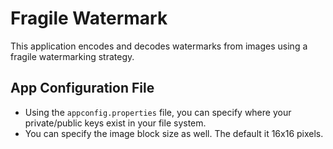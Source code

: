 # Fragile Watermark

This application encodes and decodes watermarks from images using a fragile watermarking strategy.

## App Configuration File

* Using the `appconfig.properties` file, you can specify where your private/public keys exist in your file system.
* You can specify the image block size as well. The default it 16x16 pixels.